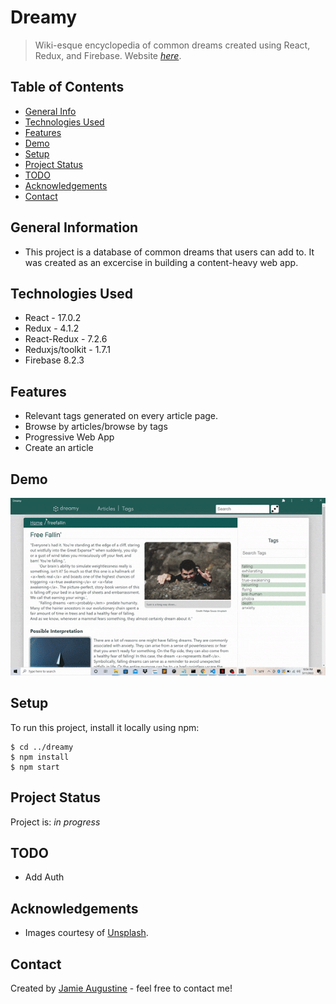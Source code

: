 # Dreamy

> Wiki-esque encyclopedia of common dreams created using React, Redux, and Firebase.
> Website [_here_](https://sleepy-haibt-d254a5.netlify.app/).

## Table of Contents

- [General Info](#general-information)
- [Technologies Used](#technologies-used)
- [Features](#features)
- [Demo](#demo)
- [Setup](#setup)
- [Project Status](#project-status)
- [TODO](#todo)
- [Acknowledgements](#acknowledgements)
- [Contact](#contact)

## General Information

- This project is a database of common dreams that users can add to. It was created as an excercise in building a content-heavy web app.

## Technologies Used

- React - 17.0.2
- Redux - 4.1.2
- React-Redux - 7.2.6
- Reduxjs/toolkit - 1.7.1
- Firebase 8.2.3

## Features

- Relevant tags generated on every article page.
- Browse by articles/browse by tags
- Progressive Web App
- Create an article

## Demo

![demo](./dreamyScreen.gif)

## Setup

To run this project, install it locally using npm:

```
$ cd ../dreamy
$ npm install
$ npm start
```

## Project Status

Project is: _in progress_

## TODO

- Add Auth

## Acknowledgements

- Images courtesy of [Unsplash](https://www.unsplash.com).

## Contact

Created by [Jamie Augustine](https://cranky-wilson-97c459.netlify.app/) - feel free to contact me!
